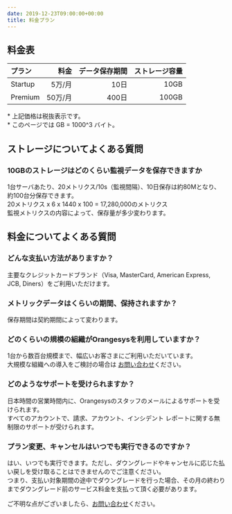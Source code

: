 ```yaml
---
date: 2019-12-23T09:00:00+00:00
title: 料金プラン
---
```


## 料金表

| プラン | 料金 | データ保存期間 | ストレージ容量 |
| :-- | --: | --: | --: |
| Startup | 5万/月 | 10日 | 10GB |
| Premium | 50万/月 | 400日 | 100GB |

<div class="attention">* 上記価格は税抜表示です。</div>
<div class="attention">* このページでは GB = 1000^3 バイト。</div>

## ストレージについてよくある質問

### 10GBのストレージはどのくらい監視データを保存できますか

1台サーバあたり、20メトリクス/10s（監視間隔）、10日保存は約80Mとなり、約100台分保存できます。  
20メトリクス x 6 x 1440 x 100 = 17,280,000のメトリクス  
監視メトリクスの内容によって、保存量が多少変わります。

## 料金についてよくある質問

### どんな支払い方法がありますか？
主要なクレジットカードブランド（Visa, MasterCard, American Express, JCB, Diners）をご利用いただけます。

### メトリックデータはくらいの期間、保持されますか？
保存期間は契約期間によって変わります。

### どのくらいの規模の組織がOrangesysを利用していますか？
1台から数百台規模まで、幅広いお客さまにご利用いただいています。  
大規模な組織への導入をご検討の場合は [お問い合わせ](https://forms.gle/j7dLng44b3rV5sxN8)ください。

### どのようなサポートを受けられますか？
日本時間の営業時間内に、Orangesysのスタッフのメールによるサポートを受けられます。  
すべてのアカウントで、請求、アカウント、インシデント レポートに関する無制限のサポートが受けられます。

### プラン変更、キャンセルはいつでも実行できるのですか？
はい、いつでも実行できます。ただし、ダウングレードやキャンセルに応じた払い戻しを受け取ることはできませんのでご注意ください。  
つまり、支払い対象期間の途中でダウングレードを行った場合、その月の終わりまでダウングレード前のサービス料金を支払って頂く必要があります。

ご不明な点がございましたら、[お問い合わせ](https://forms.gle/j7dLng44b3rV5sxN8)ください。
